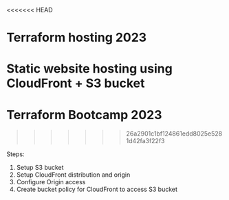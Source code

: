 <<<<<<< HEAD
# Terraform hosting 2023
Static website hosting using CloudFront + S3 bucket
=======
# Terraform Bootcamp 2023
>>>>>>> 26a2901c1bf124861edd8025e5281d42fa3f22f3

Steps:
1. Setup S3 bucket
2. Setup CloudFront distribution and origin
3. Configure Origin access
4. Create bucket policy for CloudFront to access S3 bucket
